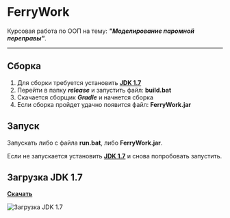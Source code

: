 FerryWork
=========

Курсовая работа по ООП на тему: _**"Моделирование паромной переправы"**_.
***

## Сборка
1. Для сборки требуется установить **[JDK 1.7](https://github.com/phpusr/BusStop/tree/ferry#%D0%97%D0%B0%D0%B3%D1%80%D1%83%D0%B7%D0%BA%D0%B0-jdk-17)**
2. Перейти в папку _**release**_ и запустить файл: **build.bat**
3. Скачается сборщик _**Gradle**_ и начнется сборка
4. Если сборка пройдет удачно появится файл: **FerryWork.jar**

## Запуск
Запускать либо с файла **run.bat**, либо **FerryWork.jar**.

Если не запускается установить **[JDK 1.7](https://github.com/phpusr/BusStop/tree/ferry#%D0%97%D0%B0%D0%B3%D1%80%D1%83%D0%B7%D0%BA%D0%B0-jdk-17)** и снова попробовать запустить.

## Загрузка JDK 1.7
**[Скачать](http://www.oracle.com/technetwork/java/javase/downloads/jdk7-downloads-1880260.html)**

![Загрузка JDK 1.7](http://img-fotki.yandex.ru/get/4125/104134730.0/0_9ce3b_2f164fa2_orig)
